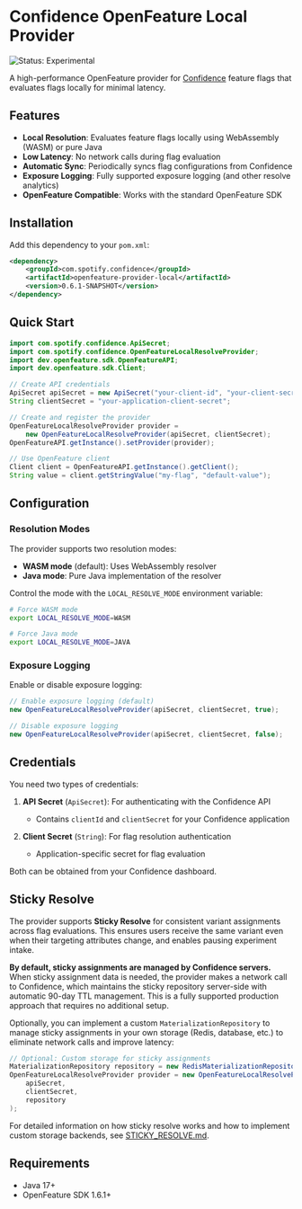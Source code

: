 # Confidence OpenFeature Local Provider

![Status: Experimental](https://img.shields.io/badge/status-experimental-orange)

A high-performance OpenFeature provider for [Confidence](https://confidence.spotify.com/) feature flags that evaluates flags locally for minimal latency.

## Features

- **Local Resolution**: Evaluates feature flags locally using WebAssembly (WASM) or pure Java
- **Low Latency**: No network calls during flag evaluation
- **Automatic Sync**: Periodically syncs flag configurations from Confidence
- **Exposure Logging**: Fully supported exposure logging (and other resolve analytics)
- **OpenFeature Compatible**: Works with the standard OpenFeature SDK

## Installation

Add this dependency to your `pom.xml`:
<!-- x-release-please-start-version -->
```xml
<dependency>
    <groupId>com.spotify.confidence</groupId>
    <artifactId>openfeature-provider-local</artifactId>
    <version>0.6.1-SNAPSHOT</version>
</dependency>
```
<!---x-release-please-end-->

## Quick Start

```java
import com.spotify.confidence.ApiSecret;
import com.spotify.confidence.OpenFeatureLocalResolveProvider;
import dev.openfeature.sdk.OpenFeatureAPI;
import dev.openfeature.sdk.Client;

// Create API credentials
ApiSecret apiSecret = new ApiSecret("your-client-id", "your-client-secret");
String clientSecret = "your-application-client-secret";

// Create and register the provider
OpenFeatureLocalResolveProvider provider = 
    new OpenFeatureLocalResolveProvider(apiSecret, clientSecret);
OpenFeatureAPI.getInstance().setProvider(provider);

// Use OpenFeature client
Client client = OpenFeatureAPI.getInstance().getClient();
String value = client.getStringValue("my-flag", "default-value");
```

## Configuration

### Resolution Modes

The provider supports two resolution modes:

- **WASM mode** (default): Uses WebAssembly resolver
- **Java mode**: Pure Java implementation of the resolver

Control the mode with the `LOCAL_RESOLVE_MODE` environment variable:

```bash
# Force WASM mode
export LOCAL_RESOLVE_MODE=WASM

# Force Java mode  
export LOCAL_RESOLVE_MODE=JAVA
```

### Exposure Logging

Enable or disable exposure logging:

```java
// Enable exposure logging (default)
new OpenFeatureLocalResolveProvider(apiSecret, clientSecret, true);

// Disable exposure logging
new OpenFeatureLocalResolveProvider(apiSecret, clientSecret, false);
```

## Credentials

You need two types of credentials:

1. **API Secret** (`ApiSecret`): For authenticating with the Confidence API
   - Contains `clientId` and `clientSecret` for your Confidence application
   
2. **Client Secret** (`String`): For flag resolution authentication
   - Application-specific secret for flag evaluation

Both can be obtained from your Confidence dashboard.

## Sticky Resolve

The provider supports **Sticky Resolve** for consistent variant assignments across flag evaluations. This ensures users receive the same variant even when their targeting attributes change, and enables pausing experiment intake.

**By default, sticky assignments are managed by Confidence servers.** When sticky assignment data is needed, the provider makes a network call to Confidence, which maintains the sticky repository server-side with automatic 90-day TTL management. This is a fully supported production approach that requires no additional setup.


Optionally, you can implement a custom `MaterializationRepository` to manage sticky assignments in your own storage (Redis, database, etc.) to eliminate network calls and improve latency:

```java
// Optional: Custom storage for sticky assignments
MaterializationRepository repository = new RedisMaterializationRepository(jedisPool, "myapp");
OpenFeatureLocalResolveProvider provider = new OpenFeatureLocalResolveProvider(
    apiSecret,
    clientSecret,
    repository
);
```

For detailed information on how sticky resolve works and how to implement custom storage backends, see [STICKY_RESOLVE.md](STICKY_RESOLVE.md).

## Requirements

- Java 17+
- OpenFeature SDK 1.6.1+